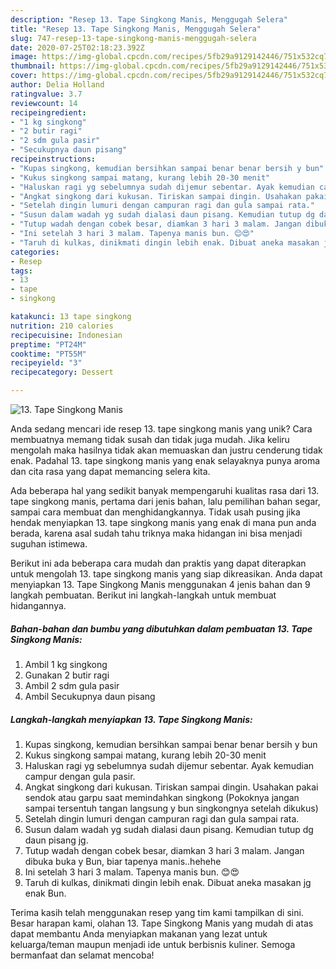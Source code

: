 ```yaml
---
description: "Resep 13. Tape Singkong Manis, Menggugah Selera"
title: "Resep 13. Tape Singkong Manis, Menggugah Selera"
slug: 747-resep-13-tape-singkong-manis-menggugah-selera
date: 2020-07-25T02:18:23.392Z
image: https://img-global.cpcdn.com/recipes/5fb29a9129142446/751x532cq70/13-tape-singkong-manis-foto-resep-utama.jpg
thumbnail: https://img-global.cpcdn.com/recipes/5fb29a9129142446/751x532cq70/13-tape-singkong-manis-foto-resep-utama.jpg
cover: https://img-global.cpcdn.com/recipes/5fb29a9129142446/751x532cq70/13-tape-singkong-manis-foto-resep-utama.jpg
author: Delia Holland
ratingvalue: 3.7
reviewcount: 14
recipeingredient:
- "1 kg singkong"
- "2 butir ragi"
- "2 sdm gula pasir"
- "Secukupnya daun pisang"
recipeinstructions:
- "Kupas singkong, kemudian bersihkan sampai benar benar bersih y bun"
- "Kukus singkong sampai matang, kurang lebih 20-30 menit"
- "Haluskan ragi yg sebelumnya sudah dijemur sebentar. Ayak kemudian campur dengan gula pasir."
- "Angkat singkong dari kukusan. Tiriskan sampai dingin. Usahakan pakai sendok atau garpu saat memindahkan singkong (Pokoknya jangan sampai tersentuh tangan langsung y bun singkongnya setelah dikukus)"
- "Setelah dingin lumuri dengan campuran ragi dan gula sampai rata."
- "Susun dalam wadah yg sudah dialasi daun pisang. Kemudian tutup dg daun pisang jg."
- "Tutup wadah dengan cobek besar, diamkan 3 hari 3 malam. Jangan dibuka buka y Bun, biar tapenya manis..hehehe"
- "Ini setelah 3 hari 3 malam. Tapenya manis bun. 😊😍"
- "Taruh di kulkas, dinikmati dingin lebih enak. Dibuat aneka masakan jg enak Bun."
categories:
- Resep
tags:
- 13
- tape
- singkong

katakunci: 13 tape singkong 
nutrition: 210 calories
recipecuisine: Indonesian
preptime: "PT24M"
cooktime: "PT55M"
recipeyield: "3"
recipecategory: Dessert

---
```



![13. Tape Singkong Manis](https://img-global.cpcdn.com/recipes/5fb29a9129142446/751x532cq70/13-tape-singkong-manis-foto-resep-utama.jpg)

Anda sedang mencari ide resep 13. tape singkong manis yang unik? Cara membuatnya memang tidak susah dan tidak juga mudah. Jika keliru mengolah maka hasilnya tidak akan memuaskan dan justru cenderung tidak enak. Padahal 13. tape singkong manis yang enak selayaknya punya aroma dan cita rasa yang dapat memancing selera kita.

Ada beberapa hal yang sedikit banyak mempengaruhi kualitas rasa dari 13. tape singkong manis, pertama dari jenis bahan, lalu pemilihan bahan segar, sampai cara membuat dan menghidangkannya. Tidak usah pusing jika hendak menyiapkan 13. tape singkong manis yang enak di mana pun anda berada, karena asal sudah tahu triknya maka hidangan ini bisa menjadi suguhan istimewa.




Berikut ini ada beberapa cara mudah dan praktis yang dapat diterapkan untuk mengolah 13. tape singkong manis yang siap dikreasikan. Anda dapat menyiapkan 13. Tape Singkong Manis menggunakan 4 jenis bahan dan 9 langkah pembuatan. Berikut ini langkah-langkah untuk membuat hidangannya.

<!--inarticleads1-->

##### Bahan-bahan dan bumbu yang dibutuhkan dalam pembuatan 13. Tape Singkong Manis:

1. Ambil 1 kg singkong
1. Gunakan 2 butir ragi
1. Ambil 2 sdm gula pasir
1. Ambil Secukupnya daun pisang




<!--inarticleads2-->

##### Langkah-langkah menyiapkan 13. Tape Singkong Manis:

1. Kupas singkong, kemudian bersihkan sampai benar benar bersih y bun
1. Kukus singkong sampai matang, kurang lebih 20-30 menit
1. Haluskan ragi yg sebelumnya sudah dijemur sebentar. Ayak kemudian campur dengan gula pasir.
1. Angkat singkong dari kukusan. Tiriskan sampai dingin. Usahakan pakai sendok atau garpu saat memindahkan singkong (Pokoknya jangan sampai tersentuh tangan langsung y bun singkongnya setelah dikukus)
1. Setelah dingin lumuri dengan campuran ragi dan gula sampai rata.
1. Susun dalam wadah yg sudah dialasi daun pisang. Kemudian tutup dg daun pisang jg.
1. Tutup wadah dengan cobek besar, diamkan 3 hari 3 malam. Jangan dibuka buka y Bun, biar tapenya manis..hehehe
1. Ini setelah 3 hari 3 malam. Tapenya manis bun. 😊😍
1. Taruh di kulkas, dinikmati dingin lebih enak. Dibuat aneka masakan jg enak Bun.




Terima kasih telah menggunakan resep yang tim kami tampilkan di sini. Besar harapan kami, olahan 13. Tape Singkong Manis yang mudah di atas dapat membantu Anda menyiapkan makanan yang lezat untuk keluarga/teman maupun menjadi ide untuk berbisnis kuliner. Semoga bermanfaat dan selamat mencoba!
